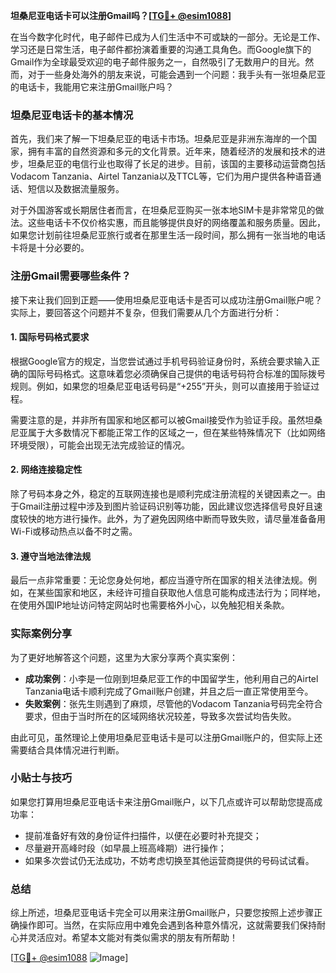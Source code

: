 **坦桑尼亚电话卡可以注册Gmail吗？[[TG💪+ @esim1088](https://t.me/s/esim1088)]**

在当今数字化时代，电子邮件已成为人们生活中不可或缺的一部分。无论是工作、学习还是日常生活，电子邮件都扮演着重要的沟通工具角色。而Google旗下的Gmail作为全球最受欢迎的电子邮件服务之一，自然吸引了无数用户的目光。然而，对于一些身处海外的朋友来说，可能会遇到一个问题：我手头有一张坦桑尼亚的电话卡，我能用它来注册Gmail账户吗？

### 坦桑尼亚电话卡的基本情况

首先，我们来了解一下坦桑尼亚的电话卡市场。坦桑尼亚是非洲东海岸的一个国家，拥有丰富的自然资源和多元的文化背景。近年来，随着经济的发展和技术的进步，坦桑尼亚的电信行业也取得了长足的进步。目前，该国的主要移动运营商包括Vodacom Tanzania、Airtel Tanzania以及TTCL等，它们为用户提供各种语音通话、短信以及数据流量服务。

对于外国游客或长期居住者而言，在坦桑尼亚购买一张本地SIM卡是非常常见的做法。这些电话卡不仅价格实惠，而且能够提供良好的网络覆盖和服务质量。因此，如果您计划前往坦桑尼亚旅行或者在那里生活一段时间，那么拥有一张当地的电话卡将是十分必要的。

### 注册Gmail需要哪些条件？

接下来让我们回到正题——使用坦桑尼亚电话卡是否可以成功注册Gmail账户呢？实际上，要回答这个问题并不复杂，但我们需要从几个方面进行分析：

#### 1. 国际号码格式要求
根据Google官方的规定，当您尝试通过手机号码验证身份时，系统会要求输入正确的国际号码格式。这意味着您必须确保自己提供的电话号码符合标准的国际拨号规则。例如，如果您的坦桑尼亚电话号码是“+255”开头，则可以直接用于验证过程。

需要注意的是，并非所有国家和地区都可以被Gmail接受作为验证手段。虽然坦桑尼亚属于大多数情况下都能正常工作的区域之一，但在某些特殊情况下（比如网络环境受限），可能会出现无法完成验证的情况。

#### 2. 网络连接稳定性
除了号码本身之外，稳定的互联网连接也是顺利完成注册流程的关键因素之一。由于Gmail注册过程中涉及到图片验证码识别等功能，因此建议您选择信号良好且速度较快的地方进行操作。此外，为了避免因网络中断而导致失败，请尽量准备备用Wi-Fi或移动热点以备不时之需。

#### 3. 遵守当地法律法规
最后一点非常重要：无论您身处何地，都应当遵守所在国家的相关法律法规。例如，在某些国家和地区，未经许可擅自获取他人信息可能构成违法行为；同样地，在使用外国IP地址访问特定网站时也需要格外小心，以免触犯相关条款。

### 实际案例分享

为了更好地解答这个问题，这里为大家分享两个真实案例：
- **成功案例**：小李是一位刚到坦桑尼亚工作的中国留学生，他利用自己的Airtel Tanzania电话卡顺利完成了Gmail账户创建，并且之后一直正常使用至今。
- **失败案例**：张先生则遇到了麻烦，尽管他的Vodacom Tanzania号码完全符合要求，但由于当时所在的区域网络状况较差，导致多次尝试均告失败。

由此可见，虽然理论上使用坦桑尼亚电话卡是可以注册Gmail账户的，但实际上还需要结合具体情况进行判断。

### 小贴士与技巧

如果您打算用坦桑尼亚电话卡来注册Gmail账户，以下几点或许可以帮助您提高成功率：
- 提前准备好有效的身份证件扫描件，以便在必要时补充提交；
- 尽量避开高峰时段（如早晨上班高峰期）进行操作；
- 如果多次尝试仍无法成功，不妨考虑切换至其他运营商提供的号码试试看。

### 总结

综上所述，坦桑尼亚电话卡完全可以用来注册Gmail账户，只要您按照上述步骤正确操作即可。当然，在实际应用中难免会遇到各种意外情况，这就需要我们保持耐心并灵活应对。希望本文能对有类似需求的朋友有所帮助！

[[TG💪+ @esim1088](https://t.me/s/esim1088) ![Image](https://i.postimg.cc/4NQfJmqS/Snipaste-2025-05-13-00-14-12.png)]